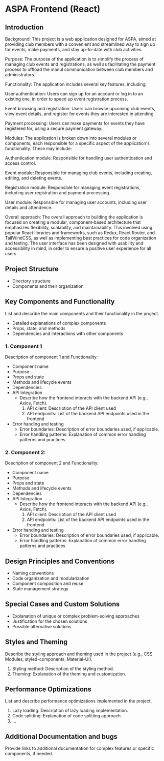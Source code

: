 # ASPA Frontend (React)

## Introduction

Background:
This project is a web application designed for ASPA, aimed at providing club members with a convenient and streamlined way to sign up for events, make payments, and stay up-to-date with club activities.

Purpose:
The purpose of the application is to simplify the process of managing club events and registrations, as well as facilitating the payment process to offload the manul communication between club members and administrators.

Functionality:
The application includes several key features, including:

User authentication: Users can sign up for an account or log in to an existing one, in order to speed up event registration process.

Event browsing and registration: Users can browse upcoming club events, view event details, and register for events they are interested in attending.

Payment processing: Users can make payments for events they have registered for, using a secure payment gateway.

Modules:
The application is broken down into several modules or components, each responsible for a specific aspect of the application's functionality. These may include:

Authentication module: Responsible for handling user authentication and access control.

Event module: Responsible for managing club events, including creating, editing, and deleting events.

Registration module: Responsible for managing event registrations, including user registration and payment processing.

User module: Responsible for managing user accounts, including user details and attendence.

Overall approach:
The overall approach to building the application is focused on creating a modular, component-based architecture that emphasizes flexibility, scalability, and maintainability. This involved using popular React libraries and frameworks, such as Redux, React Router, and TailWindCSS, as well as implementing best practices for code organization and testing. The user interface has been designed with usability and accessibility in mind, in order to ensure a positive user experience for all users.

## Project Structure
-   Directory structure
-   Components and their organization

## Key Components and Functionality
List and describe the main components and their functionality in the project.
-   Detailed explanations of complex components
-   Props, state, and methods
-   Dependencies and interactions with other components

### 1. Component 1
Description of component 1 and Functionality:
-   Component name
-   Purpose
-   Props and state
-   Methods and lifecycle events
-   Dependencies
-  API Integration
	- Describe how the frontend interacts with the backend API (e.g., Axios, Fetch).
		1. API client: Description of the API client used
		2. API endpoints: List of the backend API endpoints used in the frontend
- Error handing and testing
	- Error boundaries: Description of error boundaries used, if applicable.
	- Error handling patterns: Explanation of common error handling patterns and practices.
### 2. Component 2: 
Description of component 2 and Functionality:
-   Component name
-   Purpose
-   Props and state
-   Methods and lifecycle events
-   Dependencies
-  API Integration
	- Describe how the frontend interacts with the backend API (e.g., Axios, Fetch).
		1. API client: Description of the API client used
		2. API endpoints: List of the backend API endpoints used in the frontend
- Error handing and testing
	- Error boundaries: Description of error boundaries used, if applicable.
	- Error handling patterns: Explanation of common error handling patterns and practices.

## Design Principles and Conventions

-   Naming conventions
-   Code organization and modularization
-   Component composition and reuse
-   State management strategy

## Special Cases and Custom Solutions

-   Explanation of unique or complex problem-solving approaches
-   Justification for the chosen solutions
-   Possible alternative solutions

## Styles and Theming

Describe the styling approach and theming used in the project (e.g., CSS Modules, styled-components, Material-UI).

1. Styling method: Description of the styling method.
2. Theming: Explanation of the theming and customization.

## Performance Optimizations

List and describe performance optimizations implemented in the project.

1. Lazy loading: Description of lazy loading implementation.
2. Code splitting: Explanation of code splitting approach.
3. ...

## Additional Documentation and bugs

Provide links to additional documentation for complex features or specific components, if needed.
